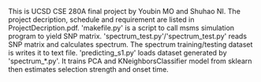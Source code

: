 This is UCSD CSE 280A final project by Youbin MO and Shuhao NI. 
The project decription, schedule and requirement are listed in ProjectDecription.pdf.
'makefile.py' is a script to call msms simulation program to yield SNP matrix.
'spectrum_test.py'/'spectrum_test.py' reads SNP matrix and calculates spectrum. The spectrum training/testing dataset is writes it to text file.
'predicting_s1.py' loads dataset generated by 'spectrum_*.py'. It trains PCA and KNeighborsClassifier model from sklearn then estimates selection strength and onset time. 
